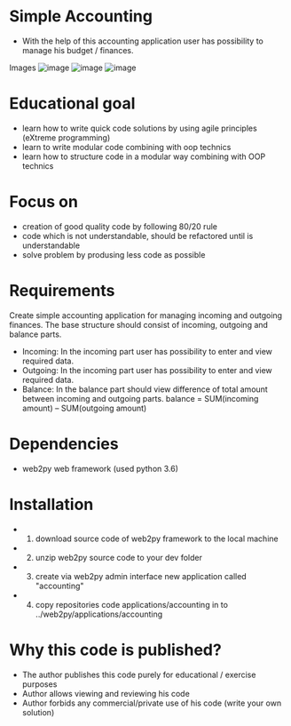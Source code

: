 # Simple Accounting
* With the help of this accounting application user has possibility to manage his budget / finances.


Images
![image](applications/accounting/images/income.jpeg)
![image](applications/accounting/images/outgoing.jpeg)
![image](applications/accounting/images/balance.jpeg)

# Educational goal
 * learn how to write quick code solutions by  using agile principles (eXtreme programming)
 * learn to write modular code combining with oop technics
 * learn how to structure code in a modular way combining with OOP technics

# Focus on
 * creation of good quality code by following 80/20 rule
 * code which is not understandable, should be refactored until is understandable
 * solve problem by produsing less code as possible


# Requirements
Create simple accounting application for managing incoming and outgoing finances.
The base structure should consist of incoming, outgoing and balance parts.
* Incoming: In the incoming part user has possibility to enter and view required data.
* Outgoing: In the incoming part user has possibility to enter and view required data.
* Balance: In the balance part should view difference of total amount between incoming and outgoing parts.
  balance = SUM(incoming amount) – SUM(outgoing amount)

# Dependencies
  * web2py web framework (used python 3.6)


# Installation
* 1. download source code of web2py framework to the local machine
* 2. unzip web2py source code to your dev folder
* 3. create via web2py admin interface new application called "accounting"
* 4. copy repositories code applications/accounting in to ../web2py/applications/accounting


# Why this code is published?
* The author publishes this code purely for educational / exercise purposes
* Author allows viewing and reviewing his code
* Author forbids any commercial/private use of his code (write your own solution)

